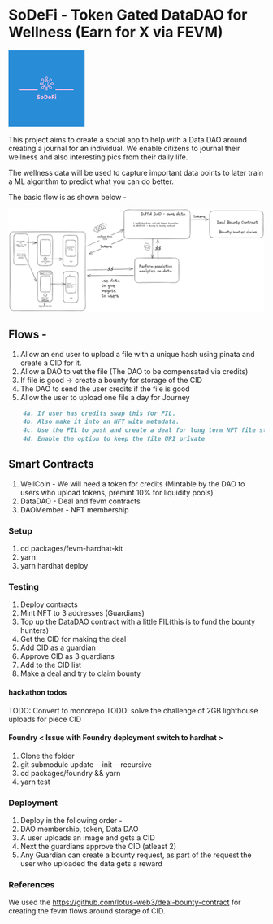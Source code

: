 # SoDeFi - Token Gated DataDAO for Wellness (Earn for X via FEVM)
![Logo](./assets/images/SoDeFi-logos/SoDeFi-logos-50.jpeg)


This project aims to create a social app to help with a Data DAO around creating a journal for an individual. 
We enable citizens to journal their wellness and also interesting pics from their daily life.

The wellness data will be used to capture important data points to later train a ML algorithm to predict what you can do better.

The basic flow is as shown below - 

![Flow](./assets/images/sodefiver2.png)

## Flows - 
1. Allow an end user to upload a file with a unique hash using pinata and create a CID for it.
1. Allow a DAO to vet the file (The DAO to be compensated via credits)
1. If file is good -> create a bounty for storage of the CID
1. The DAO to send the user credits if the file is good
1. Allow the user to upload one file a day for Journey
```markdown
    4a. If user has credits swap this for FIL. 
    4b. Also make it into an NFT with metadata.
    4c. Use the FIL to push and create a deal for long term NFT file storage
    4d. Enable the option to keep the file URI private
```

## Smart Contracts

1. WellCoin - We will need a token for credits (Mintable by the DAO to users who upload tokens, premint 10% for liquidity pools)
2. DataDAO - Deal and fevm contracts
3. DAOMember -  NFT membership

### Setup
1. cd packages/fevm-hardhat-kit
1. yarn
1. yarn hardhat deploy

### Testing
1. Deploy contracts
1. Mint NFT to 3 addresses (Guardians)
1. Top up the DataDAO contract with a little FIL(this is to fund the bounty hunters)
1. Get the CID for making the deal
1. Add CID as a guardian 
1. Approve CID as 3 guardians
1. Add to the CID list
1. Make a deal and try to claim bounty

#### hackathon todos
TODO: Convert to monorepo
TODO: solve the challenge of 2GB lighthouse uploads for piece CID

#### Foundry < Issue with Foundry deployment switch to hardhat >
1. Clone the folder
2. git submodule update --init --recursive
3. cd packages/foundry && yarn
4. yarn test

### Deployment
1. Deploy in the following order - 
1. DAO membership, token, Data DAO
1. A user uploads an image and gets a CID
1. Next the guardians approve the CID (atleast 2)
1. Any Guardian can create a bounty request, as part of the request the user who uploaded the data gets a reward

### References
We used the https://github.com/lotus-web3/deal-bounty-contract for creating the fevm flows around storage of CID. 